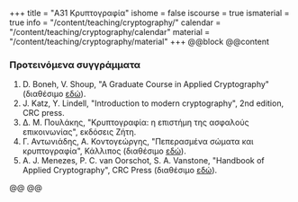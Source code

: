 +++
title = "Α31 Κρυπτογραφία"
ishome = false
iscourse = true
ismaterial = true
info = "/content/teaching/cryptography/"
calendar = "/content/teaching/cryptography/calendar"
material = "/content/teaching/cryptography/material"
+++
@@block
@@content

### Προτεινόμενα συγγράμματα
 1. D. Boneh, V. Shoup, "A Graduate Course in Applied Cryptography" (διαθέσιμο [εδώ](https://toc.cryptobook.us/)).
 2. J. Katz, Y. Lindell, "Introduction to modern cryptography", 2nd edition, CRC press.
 3. Δ. Μ. Πουλάκης, "Κρυπτογραφία: η επιστήμη της ασφαλούς επικοινωνίας", εκδόσεις Ζήτη.
 4. Γ. Αντωνιάδης, Α. Κοντογεώργης, "Πεπερασμένα σώματα και κρυπτογραφία", Κάλλιπος (διαθέσιμο [εδώ](https://repository.kallipos.gr/handle/11419/155)).
 5. A. J. Menezes, P. C. van Oorschot, S. A. Vanstone, "Handbook of Applied Cryptography", CRC Press (διαθέσιμο  [εδώ](http://www.cacr.math.uwaterloo.ca/hac/)).


@@
@@
